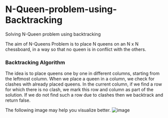 # N-Queen-problem-using-Backtracking
Solving N-Queen problem using backtracking

The aim of N-Queens Problem is to place N queens on an N x N chessboard, in a way so that no queen is in conflict with the others.

### Backtracking Algorithm
The idea is to place queens one by one in different columns, starting from the leftmost column. When we place a queen in a column, we check for clashes with already placed queens. In the current column, if we find a row for which there is no clash, we mark this row and column as part of the solution. If we do not find such a row due to clashes then we backtrack and return false.

The following image may help you visualize better. ![image](https://github.com/waqqasiq/N-Queen-problem-using-backtracking/blob/master/backtracking.png)
